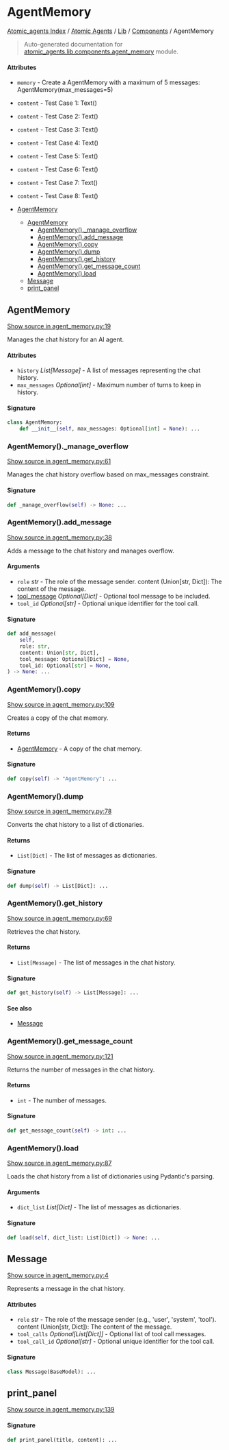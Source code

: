 # AgentMemory

[Atomic_agents Index](../../../README.md#atomic_agents-index) / [Atomic Agents](../../index.md#atomic-agents) / [Lib](../index.md#lib) / [Components](./index.md#components) / AgentMemory

> Auto-generated documentation for [atomic_agents.lib.components.agent_memory](../../../../../atomic_agents/lib/components/agent_memory.py) module.

#### Attributes

- `memory` - Create a AgentMemory with a maximum of 5 messages: AgentMemory(max_messages=5)

- `content` - Test Case 1: Text()

- `content` - Test Case 2: Text()

- `content` - Test Case 3: Text()

- `content` - Test Case 4: Text()

- `content` - Test Case 5: Text()

- `content` - Test Case 6: Text()

- `content` - Test Case 7: Text()

- `content` - Test Case 8: Text()


- [AgentMemory](#AgentMemory)
  - [AgentMemory](#AgentMemory-1)
    - [AgentMemory()._manage_overflow](#AgentMemory()_manage_overflow)
    - [AgentMemory().add_message](#AgentMemory()add_message)
    - [AgentMemory().copy](#AgentMemory()copy)
    - [AgentMemory().dump](#AgentMemory()dump)
    - [AgentMemory().get_history](#AgentMemory()get_history)
    - [AgentMemory().get_message_count](#AgentMemory()get_message_count)
    - [AgentMemory().load](#AgentMemory()load)
  - [Message](#message)
  - [print_panel](#print_panel)

## AgentMemory

[Show source in agent_memory.py:19](../../../../../atomic_agents/lib/components/agent_memory.py#L19)

Manages the chat history for an AI agent.

#### Attributes

- `history` *List[Message]* - A list of messages representing the chat history.
- `max_messages` *Optional[int]* - Maximum number of turns to keep in history.

#### Signature

```python
class AgentMemory:
    def __init__(self, max_messages: Optional[int] = None): ...
```

### AgentMemory()._manage_overflow

[Show source in agent_memory.py:61](../../../../../atomic_agents/lib/components/agent_memory.py#L61)

Manages the chat history overflow based on max_messages constraint.

#### Signature

```python
def _manage_overflow(self) -> None: ...
```

### AgentMemory().add_message

[Show source in agent_memory.py:38](../../../../../atomic_agents/lib/components/agent_memory.py#L38)

Adds a message to the chat history and manages overflow.

#### Arguments

- `role` *str* - The role of the message sender.
content (Union[str, Dict]): The content of the message.
- [tool_message](#AgentMemory) *Optional[Dict]* - Optional tool message to be included.
- `tool_id` *Optional[str]* - Optional unique identifier for the tool call.

#### Signature

```python
def add_message(
    self,
    role: str,
    content: Union[str, Dict],
    tool_message: Optional[Dict] = None,
    tool_id: Optional[str] = None,
) -> None: ...
```

### AgentMemory().copy

[Show source in agent_memory.py:109](../../../../../atomic_agents/lib/components/agent_memory.py#L109)

Creates a copy of the chat memory.

#### Returns

- [AgentMemory](#AgentMemory) - A copy of the chat memory.

#### Signature

```python
def copy(self) -> "AgentMemory": ...
```

### AgentMemory().dump

[Show source in agent_memory.py:78](../../../../../atomic_agents/lib/components/agent_memory.py#L78)

Converts the chat history to a list of dictionaries.

#### Returns

- `List[Dict]` - The list of messages as dictionaries.

#### Signature

```python
def dump(self) -> List[Dict]: ...
```

### AgentMemory().get_history

[Show source in agent_memory.py:69](../../../../../atomic_agents/lib/components/agent_memory.py#L69)

Retrieves the chat history.

#### Returns

- `List[Message]` - The list of messages in the chat history.

#### Signature

```python
def get_history(self) -> List[Message]: ...
```

#### See also

- [Message](#message)

### AgentMemory().get_message_count

[Show source in agent_memory.py:121](../../../../../atomic_agents/lib/components/agent_memory.py#L121)

Returns the number of messages in the chat history.

#### Returns

- `int` - The number of messages.

#### Signature

```python
def get_message_count(self) -> int: ...
```

### AgentMemory().load

[Show source in agent_memory.py:87](../../../../../atomic_agents/lib/components/agent_memory.py#L87)

Loads the chat history from a list of dictionaries using Pydantic's parsing.

#### Arguments

- `dict_list` *List[Dict]* - The list of messages as dictionaries.

#### Signature

```python
def load(self, dict_list: List[Dict]) -> None: ...
```



## Message

[Show source in agent_memory.py:4](../../../../../atomic_agents/lib/components/agent_memory.py#L4)

Represents a message in the chat history.

#### Attributes

- `role` *str* - The role of the message sender (e.g., 'user', 'system', 'tool').
content (Union[str, Dict]): The content of the message.
- `tool_calls` *Optional[List[Dict]]* - Optional list of tool call messages.
- `tool_call_id` *Optional[str]* - Optional unique identifier for the tool call.

#### Signature

```python
class Message(BaseModel): ...
```



## print_panel

[Show source in agent_memory.py:139](../../../../../atomic_agents/lib/components/agent_memory.py#L139)

#### Signature

```python
def print_panel(title, content): ...
```